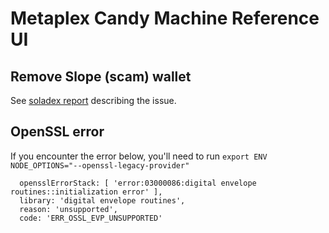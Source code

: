 # Metaplex Candy Machine Reference UI

## Remove Slope (scam) wallet

See [soladex report](https://soladex.io/project/slope-wallet-scam/) describing the issue.

## OpenSSL error

If you encounter the error below, you'll need to run `export ENV NODE_OPTIONS="--openssl-legacy-provider"`

```
  opensslErrorStack: [ 'error:03000086:digital envelope routines::initialization error' ],
  library: 'digital envelope routines',
  reason: 'unsupported',
  code: 'ERR_OSSL_EVP_UNSUPPORTED'
```
